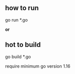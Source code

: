 ## how to run 

go run *.go

**or**

## hot to build

go build *.go


require minimum go version 1.16 
